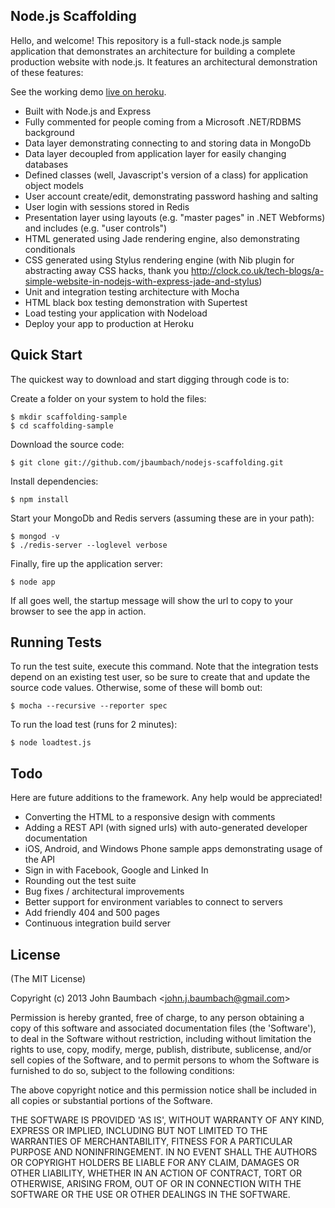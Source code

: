 ## Node.js Scaffolding

  Hello, and welcome!  This repository is a full-stack node.js sample application that demonstrates an 
  architecture for building a complete production
  website with node.js.  It features an architectural demonstration of these features:

  See the working demo [live on heroku](https://fast-stream-1638.herokuapp.com/).

   * Built with Node.js and Express
   * Fully commented for people coming from a Microsoft .NET/RDBMS background
   * Data layer demonstrating connecting to and storing data in MongoDb
   * Data layer decoupled from application layer for easily changing databases
   * Defined classes (well, Javascript's version of a class) for application object models
   * User account create/edit, demonstrating password hashing and salting
   * User login with sessions stored in Redis
   * Presentation layer using layouts (e.g. "master pages" in .NET Webforms) and includes (e.g. "user controls")
   * HTML generated using Jade rendering engine, also demonstrating conditionals
   * CSS generated using Stylus rendering engine (with Nib plugin for abstracting away CSS hacks, thank you http://clock.co.uk/tech-blogs/a-simple-website-in-nodejs-with-express-jade-and-stylus)
   * Unit and integration testing architecture with Mocha
   * HTML black box testing demonstration with Supertest
   * Load testing your application with Nodeload
   * Deploy your app to production at Heroku
  
## Quick Start

 The quickest way to download and start digging through code is to:

 Create a folder on your system to hold the files:

    $ mkdir scaffolding-sample
    $ cd scaffolding-sample

 Download the source code:

    $ git clone git://github.com/jbaumbach/nodejs-scaffolding.git

 Install dependencies:

    $ npm install

 Start your MongoDb and Redis servers (assuming these are in your path):
 
    $ mongod -v
    $ ./redis-server --loglevel verbose
    
 Finally, fire up the application server:

    $ node app

 If all goes well, the startup message will show the url to copy to your browser to see the app in action.

## Running Tests

 To run the test suite, execute this command.  Note that the integration tests depend on an existing test 
 user, so be sure to create that and update the source code values.  Otherwise, some of these will bomb out:

    $ mocha --recursive --reporter spec

 To run the load test (runs for 2 minutes):

    $ node loadtest.js

## Todo

 Here are future additions to the framework.  Any help would be appreciated!
 
  * Converting the HTML to a responsive design with comments
  * Adding a REST API (with signed urls) with auto-generated developer documentation
  * iOS, Android, and Windows Phone sample apps demonstrating usage of the API
  * Sign in with Facebook, Google and Linked In
  * Rounding out the test suite
  * Bug fixes / architectural improvements
  * Better support for environment variables to connect to servers
  * Add friendly 404 and 500 pages
  * Continuous integration build server

## License 

(The MIT License)

Copyright (c) 2013 John Baumbach &lt;john.j.baumbach@gmail.com&gt;

Permission is hereby granted, free of charge, to any person obtaining
a copy of this software and associated documentation files (the
'Software'), to deal in the Software without restriction, including
without limitation the rights to use, copy, modify, merge, publish,
distribute, sublicense, and/or sell copies of the Software, and to
permit persons to whom the Software is furnished to do so, subject to
the following conditions:

The above copyright notice and this permission notice shall be
included in all copies or substantial portions of the Software.

THE SOFTWARE IS PROVIDED 'AS IS', WITHOUT WARRANTY OF ANY KIND,
EXPRESS OR IMPLIED, INCLUDING BUT NOT LIMITED TO THE WARRANTIES OF
MERCHANTABILITY, FITNESS FOR A PARTICULAR PURPOSE AND NONINFRINGEMENT.
IN NO EVENT SHALL THE AUTHORS OR COPYRIGHT HOLDERS BE LIABLE FOR ANY
CLAIM, DAMAGES OR OTHER LIABILITY, WHETHER IN AN ACTION OF CONTRACT,
TORT OR OTHERWISE, ARISING FROM, OUT OF OR IN CONNECTION WITH THE
SOFTWARE OR THE USE OR OTHER DEALINGS IN THE SOFTWARE.